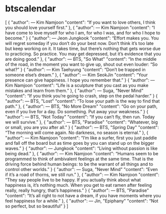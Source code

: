 # btscalendar
[
  {
    "author": — Kim Namjoon
    "content": “If you want to love others, I think you should love yourself first.”
  },
  {
    "author": — Kim Namjoon
    "content": “I have come to love myself for who I am, for who I was, and for who I hope to become.”
  }
  {
    "author": — Jeon Jungkook
    "content": “Effort makes you. You will regret someday if you don’t do your best now. Don’t think it’s too late but keep working on it. It takes time, but there’s nothing that gets worse due to practicing. So practice. You may get depressed, but it’s evidence that you are doing good.”
  },
  {
    "author": — BTS, "So What"
    "content": “In the middle of the road, in the moment you want to give up, shout out even louder: “So what?”
  }
  {
    "author": — Kim Taehyung
    "content": “Don’t be trapped in someone else’s dream.”
  },
  {
    "author": — Kim SeokJin
    "content": “Your presence can give happiness. I hope you remember that.”
  }
  {
    "author": — Kim Namjoon
    "content": “Life is a sculpture that you cast as you make mistakes and learn from them.”
  },
  {
    "author": — Suga, "Never Mind"
    "content": “If you think you’re going to crash, step on the pedal harder.”
  }
  {
    "author": — BTS, "Lost"
    "content": “To lose your path is the way to find that path.”
  },
  {
    "author": — BTS, "No More Dream"
    "content": “Go on your path, even if you live for a day. Do something. Put away your weakness.”
  }
  {
    "author": — BTS, "Not Today"
    "content": “If you can’t fly, then run. Today we will survive.”
  },
  {
    "author": — BTS, "Paradise"
    "content": “Whatever, big or small, you are you after all.”
  }
  {
    "author": — BTS, "Spring Day"
    "content": “The morning will come again. No darkness, no season is eternal.”
  },
  {
    "author": — Kim Namjoon
    "content": “I’m like a surfer, first you just paddle and fall off the board but as time goes by you can stand up on the bigger waves.”
  }
  {
    "author": — Jungkook
    "content": “Living without passion is like being dead.”
  },
  {
    "author": — Kim Namjoon
    "content": “Humans seem to be programmed to think of ambivalent feelings at the same time. That is the driving force behind human beings: to be the warrant of all things and to control other worlds.”
  }
  {
    "author": — Suga, "Never Mind"
    "content": “Even if it’s a road of thorns, we still run.”
  },
  {
    "author": — Kim Namjoon
    "content": “They say people live to be happy. If you actually think about what happiness is, it’s nothing much. When you get to eat ramen after feeling really, really hungry, that’s happiness.”
  }
  {
    "author": — BTS, "Paradise"
    "content": “It’s all right to not have a dream, if you have moments where you feel happiness for a while.”
  },
  {
    "author": — Jin, "Epiphany"
    "content": “Not so perfect, but so beautiful”
  }
] 

